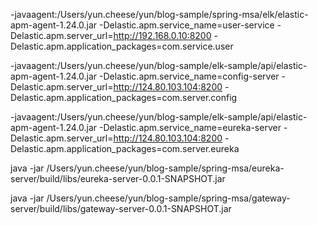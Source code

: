 -javaagent:/Users/yun.cheese/yun/blog-sample/spring-msa/elk/elastic-apm-agent-1.24.0.jar -Delastic.apm.service_name=user-service -Delastic.apm.server_url=http://192.168.0.10:8200 -Delastic.apm.application_packages=com.service.user

-javaagent:/Users/yun.cheese/yun/blog-sample/elk-sample/api/elastic-apm-agent-1.24.0.jar -Delastic.apm.service_name=config-server -Delastic.apm.server_url=http://124.80.103.104:8200 -Delastic.apm.application_packages=com.server.config

-javaagent:/Users/yun.cheese/yun/blog-sample/elk-sample/api/elastic-apm-agent-1.24.0.jar -Delastic.apm.service_name=eureka-server -Delastic.apm.server_url=http://124.80.103.104:8200 -Delastic.apm.application_packages=com.server.eureka

java -jar /Users/yun.cheese/yun/blog-sample/spring-msa/eureka-server/build/libs/eureka-server-0.0.1-SNAPSHOT.jar

java -jar /Users/yun.cheese/yun/blog-sample/spring-msa/gateway-server/build/libs/gateway-server-0.0.1-SNAPSHOT.jar